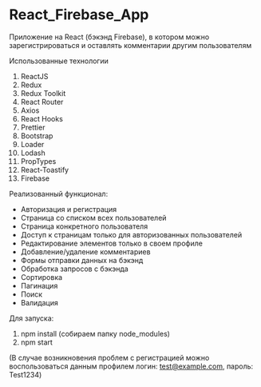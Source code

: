 # React_Firebase_App
Приложение на React (бэкэнд Firebase), в котором можно зарегистрироваться и оставлять комментарии другим пользователям

Использованные технологии
1.	ReactJS
2.	Redux
3.	Redux Toolkit
4.	React Router
5.	Axios
6.	React Hooks
7.	Prettier
8.	Bootstrap
9.	Loader
10.	Lodash
11.	PropTypes
12.	React-Toastify
13. Firebase

Реализованный функционал:
- Авторизация и регистрация
-	Страница со списком всех пользователей
-	Страница конкретного пользователя
-	Доступ к страницам только для авторизованных пользователей
-	Редактирование элементов только в своем профиле
-	Добавление/удаление комментариев
-	Формы отправки данных на бэкэнд
-	Обработка запросов с бэкэнда
-	Сортировка
-	Пагинация
-	Поиск
-	Валидация

Для запуска:
1. npm install (собираем папку node_modules)
2. npm start

(В случае возникновения проблем с регистрацией можно воспользоваться данным профилем логин: test@example.com, пароль: Test1234)
